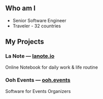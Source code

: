 ## Who am I

- Senior Software Engineer
- Traveler - 32 countries

## My Projects

### La Note — [lanote.io](https://lanote.io)

Online Notebook for daily work & life routine


### Ooh Events — [ooh.events](https://ooh.events)

Software for Events Organizers
